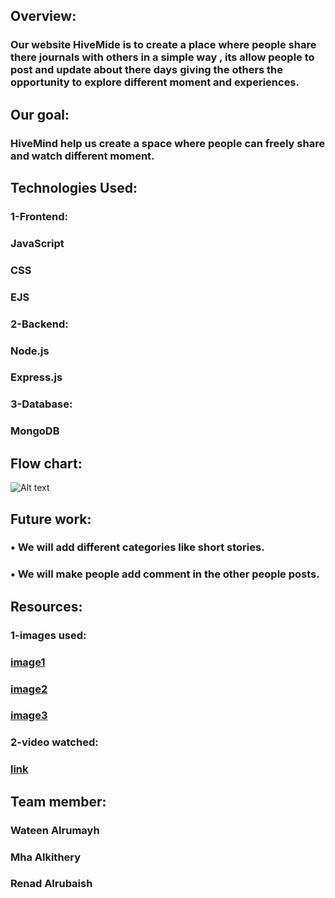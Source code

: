 ## Overview:
### Our website HiveMide is to create a place where people share there journals with others in a simple way , its allow people to post and update about there days giving the others the opportunity to explore different moment and experiences.

## Our goal:
### HiveMind help us create a space where people can freely share and watch different moment.

## Technologies Used:
### 1-Frontend:
### JavaScript
### CSS
### EJS 
### 2-Backend:
### Node.js
### Express.js
### 3-Database:
### MongoDB

## Flow chart:
![Alt text](/Users/watenalrumayh/Desktop/IMG_9856.jpg)


## Future work:
### •	We will add different categories like short stories.
### •	We will make people add comment in the other people posts.

## Resources:
### 1-images used:
### [image1](https://pin.it/lGuV7CJTf)
### [image2](https://pin.it/49XnKlBD3)
### [image3](https://pin.it/3mUx3LmN3)
### 2-video watched:
### [link](https://youtu.be/BDo1lgaZuII?si=PSYfi6kItVxwh2ls)



## Team member:
### Wateen Alrumayh
### Mha Alkithery 
### Renad Alrubaish

